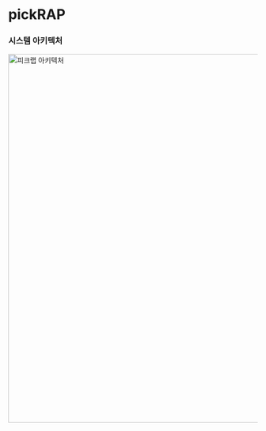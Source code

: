 # pickRAP
### 시스템 아키텍처  
<img width="746" alt="피크랩 아키텍처" src="https://user-images.githubusercontent.com/80155336/228151794-0a7c1a36-7386-4a9d-a46c-4c101c7a2fba.png">
